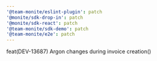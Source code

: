 ```yaml
---
'@team-monite/eslint-plugin': patch
'@monite/sdk-drop-in': patch
'@monite/sdk-react': patch
'@team-monite/sdk-demo': patch
'@team-monite/e2e': patch
---
```


feat(DEV-13687) Argon changes during invoice creation()
